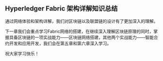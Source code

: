 ## Hyperledger Fabric 架构详解知识总结

通过网络体验和架构详解，我们对区块链以及联盟链的设计有了更加深入的理解。

下一章我们会重点学习Fabric网络的搭建，在继续深入理解区块链原理的同时，掌握具备区块链的一项实战能力——区块链网络搭建，其他两个实战能力——智能合约开发和应用开发，我们会在第五章和第六章深入学习。

祝大家学习快乐！